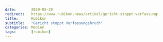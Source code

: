 ```yaml
---
date:       2020-08-29
redirect:   https://www.rubikon.news/artikel/gericht-stoppt-verfassungsbruch
title:      Rubikon
subtitle:   "Gericht stoppt Verfassungsbruch"
categories: Medien
tags:       [rubikon]
---
```

